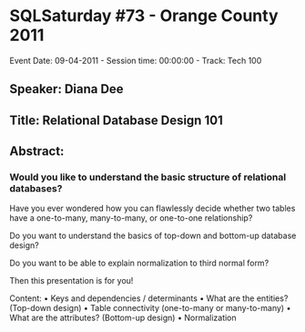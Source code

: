# SQLSaturday #73 - Orange County 2011
Event Date: 09-04-2011 - Session time: 00:00:00 - Track: Tech 100
## Speaker: Diana Dee
## Title: Relational Database Design 101
## Abstract:
### Would you like to understand the basic structure of relational databases?

Have you ever wondered how you can flawlessly decide whether two tables have a one-to-many, many-to-many, or one-to-one relationship?

Do you want to understand the basics of top-down and bottom-up database design?

Do you want to be able to explain normalization to third normal form?

Then this presentation is for you!

Content:
•	Keys and dependencies / determinants
•	What are the entities? (Top-down design)
•	Table connectivity (one-to-many or many-to-many)
•	What are the attributes? (Bottom-up design)
•	Normalization

